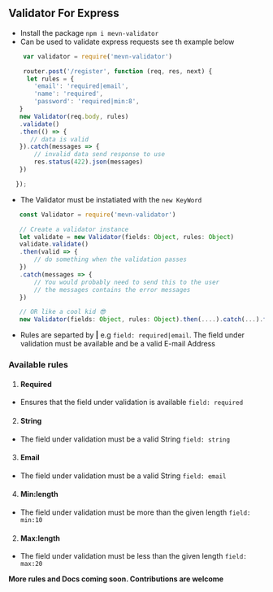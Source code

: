 ## Validator For Express

 * Install the package `npm i mevn-validator`
 * Can be used to validate express requests see th example below
 ```javascript
     var validator = require('mevn-validator')

     router.post('/register', function (req, res, next) {
      let rules = {
        'email': 'required|email',
        'name': 'required',
        'password': 'required|min:8',
    }
    new Validator(req.body, rules)
    .validate()
    .then(() => {
       // data is valid
    }).catch(messages => {
        // invalid data send response to use
        res.status(422).json(messages)
    })

   });
  ```
* The Validator must be instatiated with the `new KeyWord`
```javascript
   const Validator = require('mevn-validator')

   // Create a validator instance
   let validate = new Validator(fields: Object, rules: Object)
   validate.validate()
   .then(valid => {
       // do something when the validation passes
   })
   .catch(messages => {
       // You would probably need to send this to the user
       // the messages contains the error messages
   })

   // OR like a cool kid 😎
   new Validator(fields: Object, rules: Object).then(....).catch(...).finally(...)
```
* Rules are separted by **|** e.g `field: required|email`. The field under validation must be available and be a valid E-mail Address

### Available rules
1. #### Required
  * Ensures that the field under validation is available `field: required`
2. #### String
  * The field under validation must be a valid String `field: string`
3. #### Email
  * The field under validation must be a valid String `field: email`
4. #### Min:length
  * The field under validation must be more than the given length `field: min:10`
2. #### Max:length
  * The field under validation must be less than the given length `field: max:20`

  __More rules and Docs coming soon. Contributions are welcome__